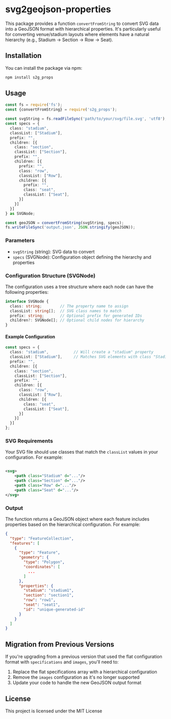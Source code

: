 # svg2geojson-properties

This package provides a function `convertFromString` to convert SVG data into a GeoJSON format with hierarchical
properties. It's particularly useful for converting venue/stadium layouts where elements have a natural hierarchy (e.g.,
Stadium → Section → Row → Seat).

## Installation

You can install the package via npm:

```bash
npm install s2g_props
```

## Usage

```typescript
const fs = require('fs');
const {convertFromString} = require('s2g_props');

const svgString = fs.readFileSync('path/to/your/svg/file.svg', 'utf8');
const specs = {
  class: "stadium",
  classList: ["Stadium"],
  prefix: "",
  children: [{
    class: "section",
    classList: ["Section"],
    prefix: "",
    children: [{
      prefix: "",
      class: "row",
      classList: ["Row"],
      children: [{
        prefix: "",
        class: "seat",
        classList: ["Seat"],
      }]
    }]
  }]
} as SVGNode;

const geoJSON = convertFromString(svgString, specs);
fs.writeFileSync('output.json', JSON.stringify(geoJSON));
```

### Parameters

- `svgString` (string): SVG data to convert
- `specs` (SVGNode): Configuration object defining the hierarchy and properties

### Configuration Structure (SVGNode)

The configuration uses a tree structure where each node can have the following properties:

```typescript
interface SVGNode {
  class: string;        // The property name to assign
  classList: string[];  // SVG class names to match
  prefix: string;       // Optional prefix for generated IDs
  children?: SVGNode[]; // Optional child nodes for hierarchy
}
```

#### Example Configuration

```typescript
const specs = {
  class: "stadium",           // Will create a "stadium" property
  classList: ["Stadium"],     // Matches SVG elements with class "Stadium"
  prefix: "",
  children: [{
    class: "section",
    classList: ["Section"],
    prefix: "",
    children: [{
      class: "row",
      classList: ["Row"],
      children: [{
        class: "seat",
        classList: ["Seat"],
      }]
    }]
  }]
};
```

### SVG Requirements

Your SVG file should use classes that match the `classList` values in your configuration. For example:

```svg

<svg>
    <path class="Stadium" d="..."/>
    <path class="Section" d="..."/>
    <path class="Row" d="..."/>
    <path class="Seat" d="..."/>
</svg>
```

### Output

The function returns a GeoJSON object where each feature includes properties based on the hierarchical configuration.
For example:

```json
{
  "type": "FeatureCollection",
  "features": [
    {
      "type": "Feature",
      "geometry": {
        "type": "Polygon",
        "coordinates": [
          ...
        ]
      },
      "properties": {
        "stadium": "stadium1",
        "section": "section1",
        "row": "row1",
        "seat": "seat1",
        "id": "unique-generated-id"
      }
    }
  ]
}
```

## Migration from Previous Versions

If you're upgrading from a previous version that used the flat configuration format with `specifications` and `images`,
you'll need to:

1. Replace the flat specifications array with a hierarchical configuration
2. Remove the `images` configuration as it's no longer supported
3. Update your code to handle the new GeoJSON output format

## License

This project is licensed under the MIT License